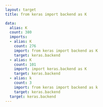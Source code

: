 ```yaml
---
layout: target
title: from keras import backend as K

data:
  alias: K
  count: 380
  imports:
  - alias: K
    count: 276
    import: from keras import backend as K
    target: keras.backend
  - alias: K
    count: 101
    import: import keras.backend as K
    target: keras.backend
  - alias: k
    count: 3
    import: from keras import backend as k
    target: keras.backend
  target: keras.backend
---
```

